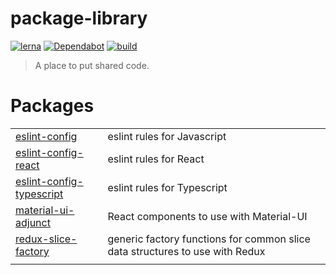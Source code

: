 # package-library

[![lerna](https://img.shields.io/badge/maintained%20with-lerna-cc00ff.svg)](https://lerna.js.org/)
[![Dependabot](https://badgen.net/badge/Dependabot/enabled/green?icon=dependabot)](https://dependabot.com/)
[![build](https://github.com/gregjoeval/lib/workflows/build/badge.svg)](https://github.com/gregjoeval/lib/actions)

> A place to put shared code.

# Packages
|  |  |
| --- | --- |
| [eslint-config](packages/eslint-config/README.md) | eslint rules for Javascript |
| [eslint-config-react](packages/eslint-config-react/README.md) | eslint rules for React |
| [eslint-config-typescript](packages/eslint-config-typescript/README.md) | eslint rules for Typescript |
| [material-ui-adjunct](packages/material-ui-adjunct/README.md) | React components to use with Material-UI |
| [redux-slice-factory](packages/redux-slice-factory/README.md) | generic factory functions for common slice data structures to use with Redux |
|  |  |
